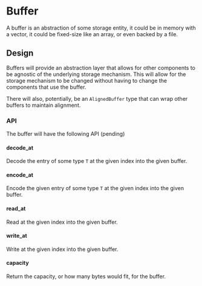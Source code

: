 # Buffer
A buffer is an abstraction of some storage entity, it could be in memory with a vector, it could be fixed-size like an array, or even backed by a file.

## Design
Buffers will provide an abstraction layer that allows for other components to be agnostic of the underlying storage mechanism. This will allow for the storage mechanism to be changed without having to change the components that use the buffer.

There will also, potentially, be an `AlignedBuffer` type that can wrap other buffers to maintain alignment.

### API
The buffer will have the following API (pending)

#### decode_at
Decode the entry of some type `T` at the given index into the given buffer.

#### encode_at
Encode the given entry of some type `T` at the given index into the given buffer.

#### read_at
Read at the given index into the given buffer.

#### write_at
Write at the given index into the given buffer.

#### capacity
Return the capacity, or how many bytes would fit, for the buffer.



